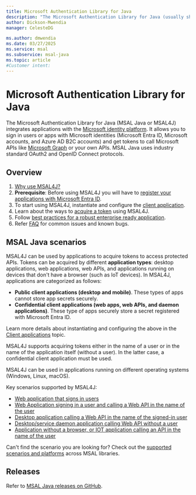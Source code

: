 ```yaml
---
title: Microsoft Authentication Library for Java
description: "The Microsoft Authentication Library for Java (usually shortened to MSAL Java or MSAL4J) enables applications to integrate with the Microsoft identity platform."
author: Dickson-Mwendia
manager: CelesteDG

ms.author: dmwendia
ms.date: 03/27/2025
ms.service: msal
ms.subservice: msal-java
ms.topic: article
#Customer intent: 
---
```



# Microsoft Authentication Library for Java

The Microsoft Authentication Library for Java (MSAL Java or MSAL4J) integrates applications with the [Microsoft identity platform](/entra/identity-platform/v2-overview). It allows you to sign in users or apps with Microsoft identities (Microsoft Entra ID, Microsoft accounts, and Azure AD B2C accounts) and get tokens to call Microsoft APIs like [Microsoft Graph](https://graph.microsoft.io/) or your own APIs. MSAL Java uses industry standard OAuth2 and OpenID Connect protocols.

## Overview

1. [Why use MSAL4J?](getting-started/why-use-msal4j.md)
1. **Prerequisite**: Before using MSAL4J you will have to [register your applications with Microsoft Entra ID](/entra/identity-platform/quickstart-register-app).
1. To start using MSAL4J, instantiate and configure the [client application](getting-started/client-applications.md).
1. Learn about the ways to [acquire a token](getting-started/acquiring-tokens.md) using MSAL4J.
1. Follow [best practices for a robust enterprise ready application](advanced/best-practices-enterprise.md).
1. Refer [FAQ](getting-started/faq.md) for common issues and known bugs.

## MSAL Java scenarios

MSAL4J can be used by applications to acquire tokens to access protected APIs. Tokens can be acquired by different **application types**: desktop applications, web applications, web APIs, and applications running on devices that don't have a browser (such as IoT devices). In MSAL4J, applications are categorized as follows:

- **Public client applications (desktop and mobile)**. These types of apps cannot store app secrets securely.
- **Confidential client applications (web apps, web APIs, and daemon applications)**. These type of apps securely store a secret registered with Microsoft Entra ID.

Learn more details about instantiating and configuring the above in the [Client applications](./getting-started/client-applications.md) topic.

MSAL4J supports acquiring tokens either in the name of a user or in the name of the application itself (without a user). In the latter case, a confidential client application must be used.

MSAL4J can be used in applications running on different operating systems (Windows, Linux, macOS).

Key scenarios supported by MSAL4J:

- [Web application that signs in users](/entra/identity-platform/scenario-web-app-sign-user-overview)
- [Web Application signing in a user and calling a Web API in the name of the user](/entra/identity-platform/scenario-web-app-call-api-overview)
- [Desktop application calling a Web API in the name of the signed-in user](/entra/identity-platform/scenario-desktop-overview)
- [Desktop/service daemon application calling Web API without a user](/entra/identity-platform/scenario-daemon-overview)
- [Application without a browser, or IOT application calling an API in the name of the user](/entra/identity-platform/scenario-desktop-acquire-token?tabs=java#command-line-tool-without-web-browser)

Can't find the scenario you are looking for? Check out the [supported scenarios and platforms](/entra/identity-platform/authentication-flows-app-scenarios#scenarios-and-supported-platforms-and-languages) across MSAL libraries.

## Releases

Refer to [MSAL Java releases on GitHub](https://github.com/AzureAD/microsoft-authentication-library-for-java/releases).
